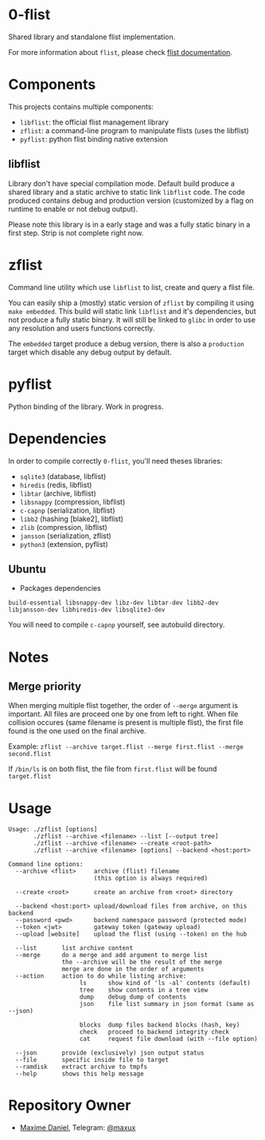 # 0-flist
Shared library and standalone flist implementation.

For more information about `flist`, please check [flist documentation](doc/flist.md).

# Components
This projects contains multiple components:
- `libflist`: the official flist management library
- `zflist`: a command-line program to manipulate flists (uses the libflist)
- `pyflist`: python flist binding native extension

## libflist
Library don't have special compilation mode. Default build produce a shared library and a static archive
to static link `libflist` code. The code produced contains debug and production version (customized by a flag
on runtime to enable or not debug output).

Please note this library is in a early stage and was a fully static binary in a first step. Strip is not
complete right now.

# zflist
Command line utility which use `libflist` to list, create and query a flist file.

You can easily ship a (mostly) static version of `zflist` by compiling it using `make embedded`. This build
will static link `libflist` and it's dependencies, but not produce a fully static binary. It will still
be linked to `glibc` in order to use any resolution and users functions correctly.

The `embedded` target produce a debug version, there is also a `production` target which disable any
debug output by default.

# pyflist
Python binding of the library. Work in progress.

# Dependencies
In order to compile correctly `0-flist`, you'll need theses libraries:
- `sqlite3` (database, libflist)
- `hiredis` (redis, libflist)
- `libtar` (archive, libflist)
- `libsnappy` (compression, libflist)
- `c-capnp` (serialization, libflist)
- `libb2` (hashing [blake2], libflist)
- `zlib` (compression, libflist)
- `jansson` (serialization, zflist)
- `python3` (extension, pyflist)

## Ubuntu
- Packages dependencies
```
build-essential libsnappy-dev libz-dev libtar-dev libb2-dev libjansson-dev libhiredis-dev libsqlite3-dev 
```
You will need to compile `c-capnp` yourself, see autobuild directory.

# Notes
## Merge priority
When merging multiple flist together, the order of `--merge` argument is important.
All files are proceed one by one from left to right. When file collision occures (same filename is present is multiple flist),
the first file found is the one used on the final archive.

Example: `zflist --archive target.flist --merge first.flist --merge second.flist`

If `/bin/ls` is on both flist, the file from `first.flist` will be found `target.flist`

# Usage
```
Usage: ./zflist [options]
       ./zflist --archive <filename> --list [--output tree]
       ./zflist --archive <filename> --create <root-path>
       ./zflist --archive <filename> [options] --backend <host:port>

Command line options:
  --archive <flist>     archive (flist) filename
                        (this option is always required)

  --create <root>       create an archive from <root> directory

  --backend <host:port> upload/download files from archive, on this backend
  --password <pwd>      backend namespace password (protected mode)
  --token <jwt>         gateway token (gateway upload)
  --upload [website]    upload the flist (using --token) on the hub

  --list       list archive content
  --merge      do a merge and add argument to merge list
               the --archive will be the result of the merge
               merge are done in the order of arguments
  --action     action to do while listing archive:
                    ls      show kind of 'ls -al' contents (default)
                    tree    show contents in a tree view
                    dump    debug dump of contents
                    json    file list summary in json format (same as --json)

                    blocks  dump files backend blocks (hash, key)
                    check   proceed to backend integrity check
                    cat     request file download (with --file option)

  --json       provide (exclusively) json output status
  --file       specific inside file to target
  --ramdisk    extract archive to tmpfs
  --help       shows this help message
```

# Repository Owner
- [Maxime Daniel](https://github.com/maxux), Telegram: [@maxux](http://t.me/maxux)

